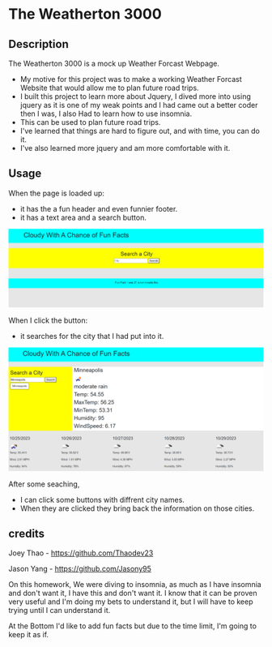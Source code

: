 # The Weatherton 3000

## Description

The Weatherton 3000 is a mock up Weather Forcast Webpage.
 - My motive for this project was to make a working Weather Forcast Website that would allow me to plan future road trips.
 - I built this project to learn more about Jquery, I dived more into using jquery as it is one of my weak points and I had came out a better coder then I was, I also Had to learn how to use insomnia.
 - This can be used to plan future road trips.
 - I've learned that things are hard to figure out, and with time, you can do it.
 - I've also learned more jquery and am more comfortable with it.

## Usage

When the page is loaded up:
 - it has the a fun header and even funnier footer.
 - it has a text area and a search button.

 ![alt text](./Assets/images/Screenshot%202023-10-24%20174427.png)

When I click the button:
  - it searches for the city that I had put into it.

 ![alt text](./Assets/images/Screenshot%202023-10-24%20174520.png)

After some seaching,
 - I can click some buttons with diffrent city names.
 - When they are clicked they bring back the information on those cities.

## credits

Joey Thao - https://github.com/Thaodev23

Jason Yang - https://github.com/Jasony95

On this homework, We were diving to insomnia, as much as I have insomnia and don't want it, I have this and don't want it. I know that it can be proven very useful and I'm doing my bets to understand it, but I will have to keep trying until I can understand it.

At the Bottom I'd like to add fun facts but due to the time limit, I'm going to keep it as if.